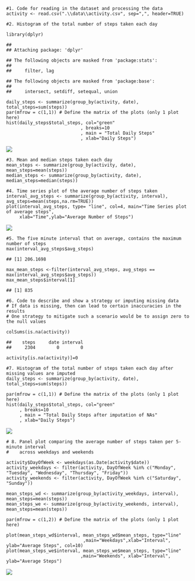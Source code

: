     #1. Code for reading in the dataset and processing the data
    activity <- read.csv(".\\data\\activity.csv", sep=",", header=TRUE)

    #2. Histogram of the total number of steps taken each day

    library(dplyr)

    ## 
    ## Attaching package: 'dplyr'

    ## The following objects are masked from 'package:stats':
    ## 
    ##     filter, lag

    ## The following objects are masked from 'package:base':
    ## 
    ##     intersect, setdiff, setequal, union

    daily_steps <- summarize(group_by(activity, date), total_steps=sum(steps))
    par(mfrow = c(1,1)) # Define the matrix of the plots (only 1 plot here)
    hist(daily_steps$total_steps, col="green"
                                , breaks=10 
                                , main = "Total Daily Steps"
                                , xlab="Daily Steps")  

![](PA1_template_files/figure-markdown_strict/unnamed-chunk-2-1.png)

    #3. Mean and median steps taken each day
    mean_steps <- summarize(group_by(activity, date), mean_steps=mean(steps))
    median_steps <- summarize(group_by(activity, date), median_steps=median(steps))

    #4. Time series plot of the average number of steps taken
    interval_avg_steps <- summarize(group_by(activity, interval), avg_steps=mean(steps,na.rm=TRUE))
    plot(interval_avg_steps, type= "line", col=4, main="Time Series plot of average steps",
         xlab="Time",ylab="Average Number of Steps")

![](PA1_template_files/figure-markdown_strict/unnamed-chunk-4-1.png)

    #5. The five minute interval that on average, contains the maximum number of steps
    max(interval_avg_steps$avg_steps)

    ## [1] 206.1698

    max_mean_steps <-filter(interval_avg_steps, avg_steps == max(interval_avg_steps$avg_steps))
    max_mean_steps$interval[1]

    ## [1] 835

    #6. Code to describe and show a strategy or imputing missing data
    # If data is missing, then can lead to certain inaccuracies in the results
    # One strategy to mitigate such a scenario would be to assign zero to the null values

    colSums(is.na(activity))

    ##    steps     date interval 
    ##     2304        0        0

    activity[is.na(activity)]=0

    #7. Histogram of the total number of steps taken each day after missing values are imputed
    daily_steps <- summarize(group_by(activity, date), total_steps=sum(steps))

    par(mfrow = c(1,1)) # Define the matrix of the plots (only 1 plot here)
    hist(daily_steps$total_steps, col="green"
         , breaks=10 
         , main = "Total Daily Steps after imputation of NAs"
         , xlab="Daily Steps")  

![](PA1_template_files/figure-markdown_strict/unnamed-chunk-7-1.png)

    # 8. Panel plot comparing the average number of steps taken per 5-minute interval 
    #    across weekdays and weekends

    activity$DayOfWeek <- weekdays(as.Date(activity$date))
    activity_weekdays <- filter(activity, DayOfWeek %in% c("Monday", "Tuesday", "Wednesday", "Thursday", "Friday"))
    activity_weekends <- filter(activity, DayOfWeek %in% c("Saturday", "Sunday"))

    mean_steps_wd <- summarize(group_by(activity_weekdays, interval), mean_steps=mean(steps))
    mean_steps_we <- summarize(group_by(activity_weekends, interval), mean_steps=mean(steps))

    par(mfrow = c(1,2)) # Define the matrix of the plots (only 1 plot here)

    plot(mean_steps_wd$interval, mean_steps_wd$mean_steps, type="line"
                                 ,main="Weekdays",xlab="Interval", ylab="Average Steps", col=10)
    plot(mean_steps_we$interval, mean_steps_we$mean_steps, type="line"
                                ,main="Weekends", xlab="Interval", ylab="Average Steps")

![](PA1_template_files/figure-markdown_strict/unnamed-chunk-8-1.png)
